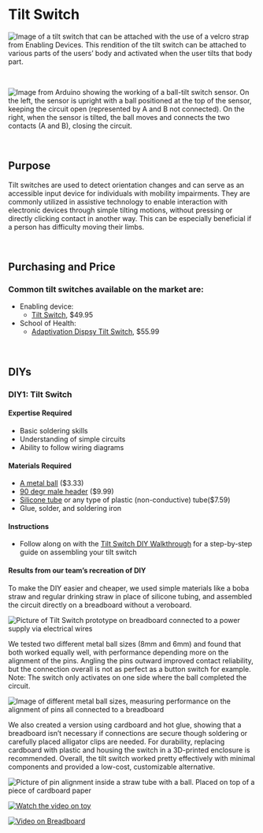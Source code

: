 # Tilt Switch

![Image of a tilt switch that can be attached with the use of a velcro strap from Enabling Devices. This rendition of the tilt switch can be attached to various parts of the users’ body and activated when the user tilts that body part. ](https://github.com/user-attachments/assets/2743bb8c-f27a-42b9-a6ee-64777e8e58d7)

<br>

![Image from Arduino showing the working of a ball-tilt switch sensor. On the left, the sensor is upright with a ball positioned at the top of the sensor, keeping the circuit open (represented by A and B not connected). On the right, when the sensor is tilted, the ball moves and connects the two contacts (A and B), closing the circuit.](https://github.com/user-attachments/assets/e0e5e1f1-4475-4b03-9f89-fb62eb9db2ff)


<br> 

## Purpose

Tilt switches are used to detect orientation changes and can serve as an accessible input device for individuals with mobility impairments. They are commonly utilized in assistive technology to enable interaction with electronic devices through simple tilting motions, without pressing or directly clicking contact in another way. This can be especially beneficial if a person has difficulty moving their limbs.

<br>

## Purchasing and Price

### Common tilt switches available on the market are:

* Enabling device:  
  * [Tilt Switch](https://enablingdevices.com/product/tilt-switch/?srsltid=AfmBOopQSjju1NKjWzchuw42xmDl3LrgsQwytpzV_RaN-MgDI75O8wGJ), $49.95  
* School of Health:  
  * [Adaptivation Dispsy Tilt Switch](https://www.schoolhealth.com/adaptivation-dipsy-tilt-sensitive-switch), $55.99

<br>

## DIYs

### **DIY1: Tilt Switch**

#### Expertise Required

* Basic soldering skills  
* Understanding of simple circuits  
* Ability to follow wiring diagrams

#### Materials Required

* [A metal ball](https://www.amazon.com/dp/B0B28WJG74) ($3.33)  
* [90 degr male header](https://amazon.com/dp/B07DRDZ18M) ($9.99)  
* [Silicone tube](https://amazon.com/dp/B08JQQ71TW) or any type of plastic (non-conductive) tube($7.59)  
* Glue, solder, and soldering iron

#### Instructions

* Follow along on with the [Tilt Switch DIY Walkthrough](https://www.instructables.com/Build-your-own-tilt-switch/) for a step-by-step guide on assembling your tilt switch

#### Results from our team’s recreation of DIY
To make the DIY easier and cheaper, we used simple materials like a boba straw and regular drinking straw in place of silicone tubing, and assembled the circuit directly on a breadboard without a veroboard. 

![Picture of Tilt Switch prototype on breadboard connected to a power supply via electrical wires](https://github.com/user-attachments/assets/09e36cf2-065e-4e55-9a85-62c3c3355d6f)

We tested two different metal ball sizes (8mm and 6mm) and found that both worked equally well, with performance depending more on the alignment of the pins. Angling the pins outward improved contact reliability, but the connection overall is not as perfect as a button switch for example. Note: The switch only activates on one side where the ball completed the circuit. 

![Image of different metal ball sizes, measuring performance on the alignment of pins all connected to a breadboard](https://github.com/user-attachments/assets/045ff7ed-fd7d-4864-a00c-4411e5ccd6f0)

We also created a version using cardboard and hot glue, showing that a breadboard isn’t necessary if connections are secure though soldering or carefully placed alligator clips are needed. For durability, replacing cardboard with plastic and housing the switch in a 3D-printed enclosure is recommended. Overall, the tilt switch worked pretty effectively with minimal components and provided a low-cost, customizable alternative.

![Picture of pin alignment inside a straw tube with a ball. Placed on top of a piece of cardboard paper](https://github.com/user-attachments/assets/04e55739-ab2e-4bf0-9bc0-a5e4d603a329)

[![Watch the video on toy](https://youtu.be/W8qCWu5RoEY)](https://youtu.be/W8qCWu5RoEY)

[![Video on Breadboard](https://youtu.be/RC6oM0x_1uo)](https://youtu.be/RC6oM0x_1uo)











